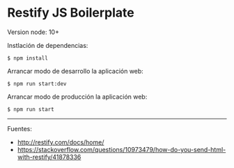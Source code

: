 # Restify JS Boilerplate

Version node: 10+

Instlación de dependencias:

    $ npm install

Arrancar modo de desarrollo la aplicación web:

    $ npm run start:dev

Arrancar modo de producción la aplicación web:

    $ npm run start

---

Fuentes:

+ http://restify.com/docs/home/
+ https://stackoverflow.com/questions/10973479/how-do-you-send-html-with-restify/41878336

